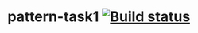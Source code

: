 # pattern-task1 [![Build status](https://ci.appveyor.com/api/projects/status/mfetsphf17tdc5os/branch/master?svg=true)](https://ci.appveyor.com/project/AlexGeorgiadi/pattern-task1/branch/master)
